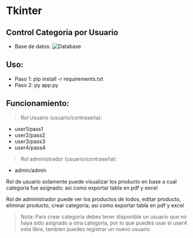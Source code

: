 # Tkinter

## Control Categoria por Usuario

- Base de datos:
  ![Database](https://github.com/BryanDaniellAR/python_3.9.7_Tkinter_ControlCategoriaUsuario__v1.0_2022/assets/97413969/14d3b32c-c3bc-46e6-b23a-5398d6d3c33e)

## Uso:

- Paso 1: pip install -r requirements.txt
- Paso 2: py app.py

## Funcionamiento:

> Rol Usuario (usuario/contraseña):

- user1/pass1
- user2/pass2
- user3/pass3
- user4/pass4

> Rol administrador (usuario/contraseña):

- admin/admin

Rol de usuario solamente puede visualizar los producto en base a cual categoria fue asignado; asi como exportar tabla en pdf y excel

Rol de administrador puede ver los productos de todos, editar producto, eliminar producto, crear categoria; asi como exportar tabla en pdf y excel

> Nota: Para crear categoria debes tener disponible un usuario que no haya sido asignado a otra categoria, por lo que puedes usar el user4 esta libre, tambien puedes registrar un nuevo usuario
>
